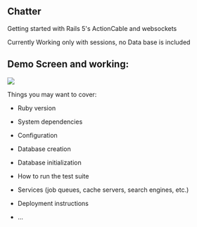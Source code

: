 ## Chatter

Getting started with Rails 5's ActionCable and websockets

Currently Working only with sessions, no Data base is included

## Demo Screen and working:

![](http://i.imgur.com/vI67bqW.png)

Things you may want to cover:

* Ruby version

* System dependencies

* Configuration

* Database creation

* Database initialization

* How to run the test suite

* Services (job queues, cache servers, search engines, etc.)

* Deployment instructions

* ...
